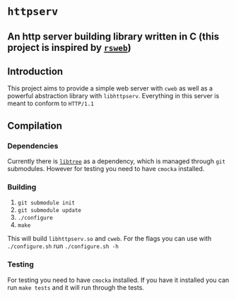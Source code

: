 # `httpserv`
## An http server building library written in C (this project is inspired by [`rsweb`](http://gitlab.sokoll.com/moritz/rsweb))

## Introduction
This project aims to provide a simple web server with `cweb` as well as a
powerful abstraction library with `libhttpserv`. Everything in this server is
meant to conform to `HTTP/1.1`

## Compilation
### Dependencies
Currently there is [`libtree`](http://gitlab.sokoll.com/moritz/libtree) as a
dependency, which is managed through `git` submodules. However for testing you
need to have `cmocka` installed.
### Building
1. `git submodule init`
2. `git submodule update`
3. `./configure`
4. `make`

This will build `libhttpserv.so` and `cweb`. For the flags you can use with
`./configure.sh` run `./configure.sh -h`
### Testing
For testing you need to have `cmocka` installed. If you have it installed you
can run `make tests` and it will run through the tests.
